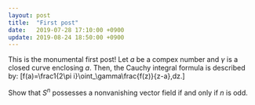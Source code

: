 ```yaml
---
layout: post
title:  "First post"
date:   2019-07-28 17:10:00 +0900
update: 2019-08-24 18:50:00 +0900
---
```


This is the monumental first post!
Let $a$ be a compex number and $\gamma$ is a closed curve enclosing $a$.
Then, the Cauchy integral formula is described by:
\[f(a)=\frac1{2\pi i}\oint_\gamma\frac{f(z)}{z-a}\,dz.\]

<!-- more -->

Show that $S^n$ possesses a nonvanishing vector field if and only if $n$ is odd.
